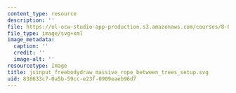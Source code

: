 ```yaml
---
content_type: resource
description: ''
file: https://ol-ocw-studio-app-production.s3.amazonaws.com/courses/8-01sc-classical-mechanics-fall-2016/838633c70a5b59cce23f0909eaeb96d7_jsinput_freebodydraw_massive_rope_between_trees_setup.svg
file_type: image/svg+xml
image_metadata:
  caption: ''
  credit: ''
  image-alt: ''
resourcetype: Image
title: jsinput_freebodydraw_massive_rope_between_trees_setup.svg
uid: 838633c7-0a5b-59cc-e23f-0909eaeb96d7
---
```

